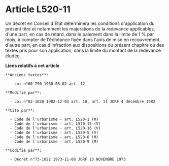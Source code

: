 # Article L520-11

Un décret en Conseil d'Etat déterminera les conditions d'application du présent titre et notamment les majorations de la
redevance applicables, d'une part, en cas de retard, dans le paiement dans la limite de 1 % par mois, à compter de l'échéance
fixée dans l'avis de mise en recouvrement, d'autre part, en cas d'infraction aux dispositions du présent chapitre ou des
textes pris pour son application, dans la limite du montant de la redevance éludée.

**Liens relatifs à cet article**

	**Anciens textes**:

	  - Loi n°60-790 1960-08-02 art. 12

	**Modifié par**:

	  - Loi n°82-1020 1982-12-03 art. 10, art. 11 JORF 4 décembre 1982

	**Cité par**:

	  - Code de l'urbanisme - art. L520-1 (M)
	  - Code de l'urbanisme - art. L520-15 (V)
	  - Code de l'urbanisme - art. L520-16 (V)
	  - Code de l'urbanisme - art. L520-5 (V)
	  - Code de l'urbanisme - art. L520-6 (M)
	  - Code de l'urbanisme - art. L520-9 (M)

	**Codifié par**:

	  - Décret n°73-1022 1973-11-08 JORF 13 NOVEMBRE 1973
